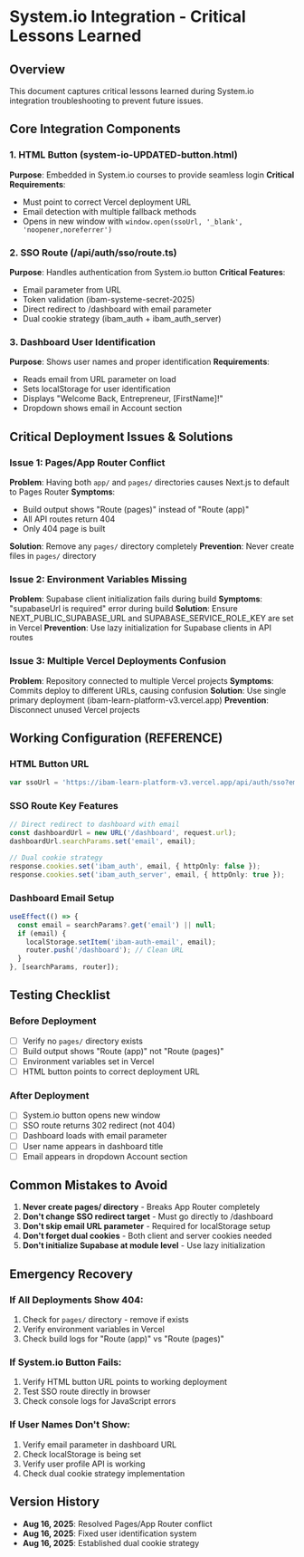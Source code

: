 # System.io Integration - Critical Lessons Learned

## Overview
This document captures critical lessons learned during System.io integration troubleshooting to prevent future issues.

## Core Integration Components

### 1. HTML Button (system-io-UPDATED-button.html)
**Purpose**: Embedded in System.io courses to provide seamless login
**Critical Requirements**:
- Must point to correct Vercel deployment URL
- Email detection with multiple fallback methods
- Opens in new window with `window.open(ssoUrl, '_blank', 'noopener,noreferrer')`

### 2. SSO Route (/api/auth/sso/route.ts)
**Purpose**: Handles authentication from System.io button
**Critical Features**:
- Email parameter from URL
- Token validation (ibam-systeme-secret-2025)
- Direct redirect to /dashboard with email parameter
- Dual cookie strategy (ibam_auth + ibam_auth_server)

### 3. Dashboard User Identification
**Purpose**: Shows user names and proper identification
**Requirements**:
- Reads email from URL parameter on load
- Sets localStorage for user identification
- Displays "Welcome Back, Entrepreneur, [FirstName]!"
- Dropdown shows email in Account section

## Critical Deployment Issues & Solutions

### Issue 1: Pages/App Router Conflict
**Problem**: Having both `app/` and `pages/` directories causes Next.js to default to Pages Router
**Symptoms**: 
- Build output shows "Route (pages)" instead of "Route (app)"
- All API routes return 404
- Only 404 page is built

**Solution**: Remove any `pages/` directory completely
**Prevention**: Never create files in `pages/` directory

### Issue 2: Environment Variables Missing
**Problem**: Supabase client initialization fails during build
**Symptoms**: "supabaseUrl is required" error during build
**Solution**: Ensure NEXT_PUBLIC_SUPABASE_URL and SUPABASE_SERVICE_ROLE_KEY are set in Vercel
**Prevention**: Use lazy initialization for Supabase clients in API routes

### Issue 3: Multiple Vercel Deployments Confusion
**Problem**: Repository connected to multiple Vercel projects
**Symptoms**: Commits deploy to different URLs, causing confusion
**Solution**: Use single primary deployment (ibam-learn-platform-v3.vercel.app)
**Prevention**: Disconnect unused Vercel projects

## Working Configuration (REFERENCE)

### HTML Button URL
```javascript
var ssoUrl = 'https://ibam-learn-platform-v3.vercel.app/api/auth/sso?email=' + encodeURIComponent(userEmail) + '&token=ibam-systeme-secret-2025';
```

### SSO Route Key Features
```typescript
// Direct redirect to dashboard with email
const dashboardUrl = new URL('/dashboard', request.url);
dashboardUrl.searchParams.set('email', email);

// Dual cookie strategy
response.cookies.set('ibam_auth', email, { httpOnly: false });
response.cookies.set('ibam_auth_server', email, { httpOnly: true });
```

### Dashboard Email Setup
```typescript
useEffect(() => {
  const email = searchParams?.get('email') || null;
  if (email) {
    localStorage.setItem('ibam-auth-email', email);
    router.push('/dashboard'); // Clean URL
  }
}, [searchParams, router]);
```

## Testing Checklist

### Before Deployment
- [ ] Verify no `pages/` directory exists
- [ ] Build output shows "Route (app)" not "Route (pages)"
- [ ] Environment variables set in Vercel
- [ ] HTML button points to correct deployment URL

### After Deployment
- [ ] System.io button opens new window
- [ ] SSO route returns 302 redirect (not 404)
- [ ] Dashboard loads with email parameter
- [ ] User name appears in dashboard title
- [ ] Email appears in dropdown Account section

## Common Mistakes to Avoid

1. **Never create pages/ directory** - Breaks App Router completely
2. **Don't change SSO redirect target** - Must go directly to /dashboard
3. **Don't skip email URL parameter** - Required for localStorage setup
4. **Don't forget dual cookies** - Both client and server cookies needed
5. **Don't initialize Supabase at module level** - Use lazy initialization

## Emergency Recovery

### If All Deployments Show 404:
1. Check for `pages/` directory - remove if exists
2. Verify environment variables in Vercel
3. Check build logs for "Route (app)" vs "Route (pages)"

### If System.io Button Fails:
1. Verify HTML button URL points to working deployment
2. Test SSO route directly in browser
3. Check console logs for JavaScript errors

### If User Names Don't Show:
1. Verify email parameter in dashboard URL
2. Check localStorage is being set
3. Verify user profile API is working
4. Check dual cookie strategy implementation

## Version History
- **Aug 16, 2025**: Resolved Pages/App Router conflict
- **Aug 16, 2025**: Fixed user identification system
- **Aug 16, 2025**: Established dual cookie strategy